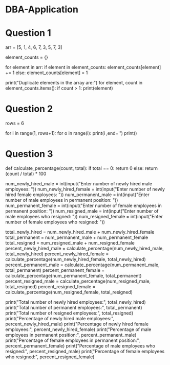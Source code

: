 # DBA-Application

# Question 1

arr = [5, 1, 4, 6, 7, 3, 5, 7, 3]

element_counts = {}

for element in arr:
    if element in element_counts:
        element_counts[element] += 1
    else:
        element_counts[element] = 1

print("Duplicate elements in the array are:")
for element, count in element_counts.items():
    if count > 1:
        print(element)

# Question 2

rows = 6

for i in range(1, rows+1):
    for o in range(i):
        print(i ,end='')
    print()


# Question 3

def calculate_percentage(count, total):
    if total == 0:
        return 0
    else:
        return (count / total) * 100

num_newly_hired_male = int(input("Enter number of newly hired male employees: "))
num_newly_hired_female = int(input("Enter number of newly hired female employees: "))
num_permanent_male = int(input("Enter number of male employees in permanent position: "))
num_permanent_female = int(input("Enter number of female employees in permanent position: "))
num_resigned_male = int(input("Enter number of male employees who resigned: "))
num_resigned_female = int(input("Enter number of female employees who resigned: "))

total_newly_hired = num_newly_hired_male + num_newly_hired_female
total_permanent = num_permanent_male + num_permanent_female
total_resigned = num_resigned_male + num_resigned_female
percent_newly_hired_male = calculate_percentage(num_newly_hired_male, total_newly_hired)
percent_newly_hired_female = calculate_percentage(num_newly_hired_female, total_newly_hired)
percent_permanent_male = calculate_percentage(num_permanent_male, total_permanent)
percent_permanent_female = calculate_percentage(num_permanent_female, total_permanent)
percent_resigned_male = calculate_percentage(num_resigned_male, total_resigned)
percent_resigned_female = calculate_percentage(num_resigned_female, total_resigned)

print("Total number of newly hired employees:", total_newly_hired)
print("Total number of permanent employees:", total_permanent)
print("Total number of resigned employees:", total_resigned)
print("Percentage of newly hired male employees:", percent_newly_hired_male)
print("Percentage of newly hired female employees:", percent_newly_hired_female)
print("Percentage of male employees in permanent position:", percent_permanent_male)
print("Percentage of female employees in permanent position:", percent_permanent_female)
print("Percentage of male employees who resigned:", percent_resigned_male)
print("Percentage of female employees who resigned:", percent_resigned_female)
